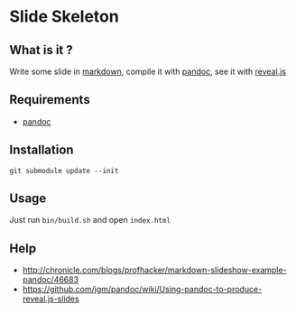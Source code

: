 Slide Skeleton
==============

What is it ?
------------

Write some slide in
[markdown](http://daringfireball.net/projects/markdown/syntax), compile it with
[pandoc](https://github.com/jgm/pandoc), see it with
[reveal.js](https://github.com/hakimel/reveal.js)

Requirements
------------

* [pandoc](https://github.com/jgm/pandoc)

Installation
------------

    git submodule update --init

Usage
-----

Just run `bin/build.sh` and open `index.html`

Help
----

* http://chronicle.com/blogs/profhacker/markdown-slideshow-example-pandoc/46683
* https://github.com/jgm/pandoc/wiki/Using-pandoc-to-produce-reveal.js-slides

